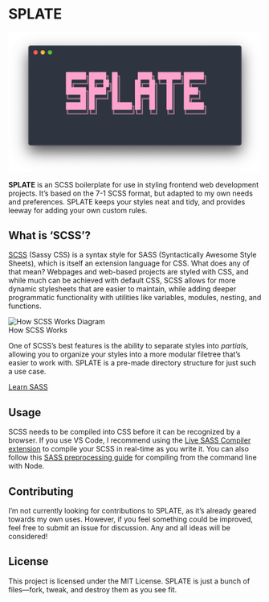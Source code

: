 # SPLATE

![SPLATE header](splate.png)

**SPLATE** is an SCSS boilerplate for use in styling frontend web development projects. It’s based on the 7-1 SCSS format, but adapted to my own needs and preferences. SPLATE keeps your styles neat and tidy, and provides leeway for adding your own custom rules.

## What is ‘SCSS’?

[SCSS](https://sass-lang.com/documentation/syntax) (Sassy CSS) is a syntax style for SASS (Syntactically Awesome Style Sheets), which is itself an extension language for CSS. What does any of that mean? Webpages and web-based projects are styled with CSS, and while much can be achieved with default CSS, SCSS allows for more dynamic stylesheets that are easier to maintain, while adding deeper programmatic functionality with utilities like variables, modules, nesting, and functions.

<div>
<img src="scss-color" alt="How SCSS Works Diagram"/>
<figcaption>How SCSS Works</figcaption>
</div>

One of SCSS’s best features is the ability to separate styles into _partials_, allowing you to organize your styles into a more modular filetree that’s easier to work with. SPLATE is a pre-made directory structure for just such a use case.

[Learn SASS](https://sass-lang.com/guide)

## Usage

SCSS needs to be compiled into CSS before it can be recognized by a browser. If you use VS Code, I recommend using the [Live SASS Compiler extension](https://marketplace.visualstudio.com/items?itemName=ritwickdey.live-sass) to compile your SCSS in real-time as you write it. You can also follow this [SASS preprocessing guide](https://www.freecodecamp.org/news/give-more-oompf-to-your-web-garnishes-with-preprocessors-in-sass-bd379226a114/) for compiling from the command line with Node.

## Contributing

I’m not currently looking for contributions to SPLATE, as it’s already geared towards my own uses. However, if you feel something could be improved, feel free to submit an issue for discussion. Any and all ideas will be considered!

## License

This project is licensed under the MIT License. SPLATE is just a bunch of files—fork, tweak, and destroy them as you see fit.
